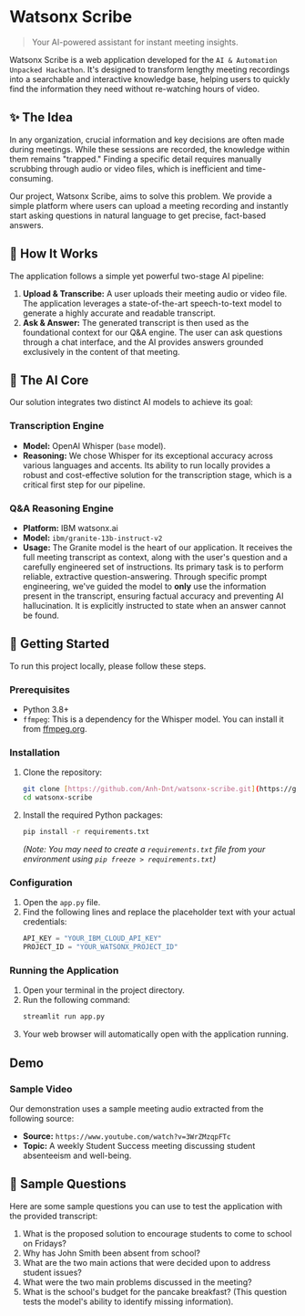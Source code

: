 # Watsonx Scribe

> Your AI-powered assistant for instant meeting insights.

Watsonx Scribe is a web application developed for the `AI & Automation Unpacked Hackathon`. It's designed to transform lengthy meeting recordings into a searchable and interactive knowledge base, helping users to quickly find the information they need without re-watching hours of video.

## ✨ The Idea

In any organization, crucial information and key decisions are often made during meetings. While these sessions are recorded, the knowledge within them remains "trapped." Finding a specific detail requires manually scrubbing through audio or video files, which is inefficient and time-consuming.

Our project, Watsonx Scribe, aims to solve this problem. We provide a simple platform where users can upload a meeting recording and instantly start asking questions in natural language to get precise, fact-based answers.

## 🚀 How It Works

The application follows a simple yet powerful two-stage AI pipeline:

1.  **Upload & Transcribe:** A user uploads their meeting audio or video file. The application leverages a state-of-the-art speech-to-text model to generate a highly accurate and readable transcript.
2.  **Ask & Answer:** The generated transcript is then used as the foundational context for our Q&A engine. The user can ask questions through a chat interface, and the AI provides answers grounded exclusively in the content of that meeting.

## 🧠 The AI Core

Our solution integrates two distinct AI models to achieve its goal:

### Transcription Engine
* **Model:** OpenAI Whisper (`base` model).
* **Reasoning:** We chose Whisper for its exceptional accuracy across various languages and accents. Its ability to run locally provides a robust and cost-effective solution for the transcription stage, which is a critical first step for our pipeline.

### Q&A Reasoning Engine
* **Platform:** IBM watsonx.ai
* **Model:** `ibm/granite-13b-instruct-v2`
* **Usage:** The Granite model is the heart of our application. It receives the full meeting transcript as context, along with the user's question and a carefully engineered set of instructions. Its primary task is to perform reliable, extractive question-answering. Through specific prompt engineering, we've guided the model to **only** use the information present in the transcript, ensuring factual accuracy and preventing AI hallucination. It is explicitly instructed to state when an answer cannot be found.

## 🔧 Getting Started

To run this project locally, please follow these steps.

### Prerequisites
* Python 3.8+
* `ffmpeg`: This is a dependency for the Whisper model. You can install it from [ffmpeg.org](https://ffmpeg.org/download.html).

### Installation
1.  Clone the repository:
    ```bash
    git clone [https://github.com/Anh-Dnt/watsonx-scribe.git](https://github.com/Anh-Dnt/watsonx-scribe.git)
    cd watsonx-scribe
    ```
2.  Install the required Python packages:
    ```bash
    pip install -r requirements.txt
    ```
    *(Note: You may need to create a `requirements.txt` file from your environment using `pip freeze > requirements.txt`)*

### Configuration
1.  Open the `app.py` file.
2.  Find the following lines and replace the placeholder text with your actual credentials:
    ```python
    API_KEY = "YOUR_IBM_CLOUD_API_KEY"
    PROJECT_ID = "YOUR_WATSONX_PROJECT_ID"
    ```

### Running the Application
1.  Open your terminal in the project directory.
2.  Run the following command:
    ```bash
    streamlit run app.py
    ```
3.  Your web browser will automatically open with the application running.

## Demo

### Sample Video

Our demonstration uses a sample meeting audio extracted from the following source:
-   **Source:** `https://www.youtube.com/watch?v=3WrZMzqpFTc`
-   **Topic:** A weekly Student Success meeting discussing student absenteeism and well-being.

## 🧪 Sample Questions

Here are some sample questions you can use to test the application with the provided transcript:

1.  What is the proposed solution to encourage students to come to school on Fridays?
2.  Why has John Smith been absent from school?
3.  What are the two main actions that were decided upon to address student issues?
4.  What were the two main problems discussed in the meeting?
5.  What is the school's budget for the pancake breakfast? (This question tests the model's ability to identify missing information).
